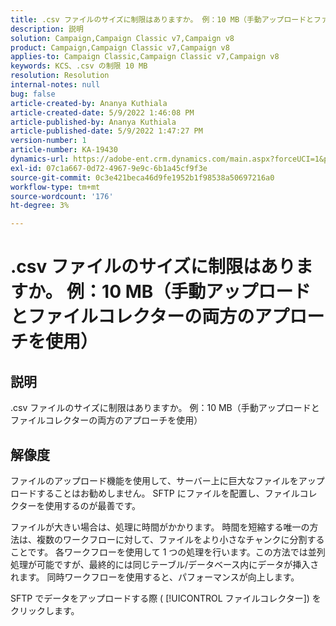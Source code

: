 ```yaml
---
title: .csv ファイルのサイズに制限はありますか。 例：10 MB（手動アップロードとファイルコレクターの両方のアプローチを使用）
description: 説明
solution: Campaign,Campaign Classic v7,Campaign v8
product: Campaign,Campaign Classic v7,Campaign v8
applies-to: Campaign Classic,Campaign Classic v7,Campaign v8
keywords: KCS、.csv の制限 10 MB
resolution: Resolution
internal-notes: null
bug: false
article-created-by: Ananya Kuthiala
article-created-date: 5/9/2022 1:46:08 PM
article-published-by: Ananya Kuthiala
article-published-date: 5/9/2022 1:47:27 PM
version-number: 1
article-number: KA-19430
dynamics-url: https://adobe-ent.crm.dynamics.com/main.aspx?forceUCI=1&pagetype=entityrecord&etn=knowledgearticle&id=74664e5e-9ecf-ec11-a7b5-0022480a8e40
exl-id: 07c1a667-0d72-4967-9e9c-6b1a45cf9f3e
source-git-commit: 0c3e421beca46d9fe1952b1f98538a50697216a0
workflow-type: tm+mt
source-wordcount: '176'
ht-degree: 3%

---
```


# .csv ファイルのサイズに制限はありますか。 例：10 MB（手動アップロードとファイルコレクターの両方のアプローチを使用）

## 説明

.csv ファイルのサイズに制限はありますか。 例：10 MB（手動アップロードとファイルコレクターの両方のアプローチを使用）

## 解像度


ファイルのアップロード機能を使用して、サーバー上に巨大なファイルをアップロードすることはお勧めしません。 SFTP にファイルを配置し、ファイルコレクターを使用するのが最善です。

ファイルが大きい場合は、処理に時間がかかります。 時間を短縮する唯一の方法は、複数のワークフローに対して、ファイルをより小さなチャンクに分割することです。 各ワークフローを使用して 1 つの処理を行います。この方法では並列処理が可能ですが、最終的には同じテーブル/データベース内にデータが挿入されます。 同時ワークフローを使用すると、パフォーマンスが向上します。

SFTP でデータをアップロードする際 ( [!UICONTROL ファイルコレクター]) をクリックします。
